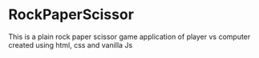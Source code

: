 # RockPaperScissor
This is a plain rock paper scissor game application of player vs computer created using html, css and vanilla Js
